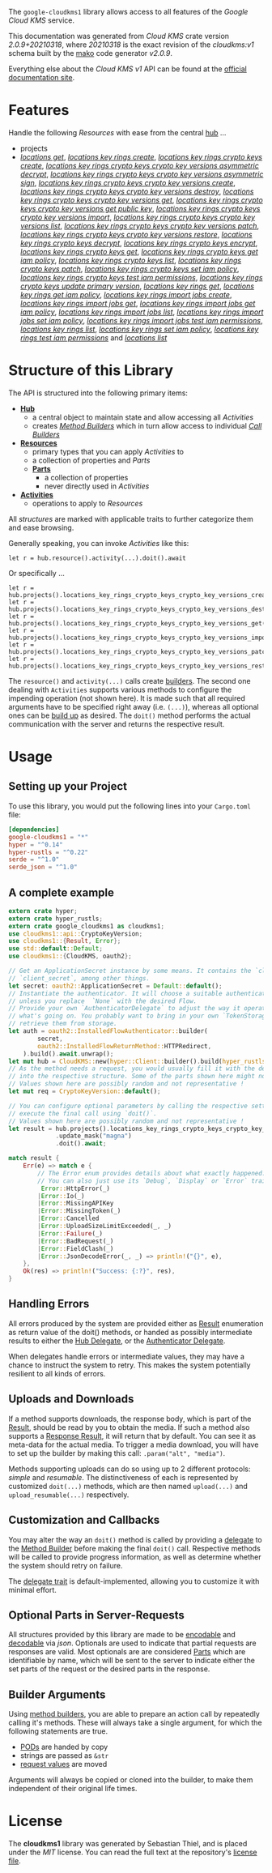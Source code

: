 <!---
DO NOT EDIT !
This file was generated automatically from 'src/mako/api/README.md.mako'
DO NOT EDIT !
-->
The `google-cloudkms1` library allows access to all features of the *Google Cloud KMS* service.

This documentation was generated from *Cloud KMS* crate version *2.0.9+20210318*, where *20210318* is the exact revision of the *cloudkms:v1* schema built by the [mako](http://www.makotemplates.org/) code generator *v2.0.9*.

Everything else about the *Cloud KMS* *v1* API can be found at the
[official documentation site](https://cloud.google.com/kms/).
# Features

Handle the following *Resources* with ease from the central [hub](https://docs.rs/google-cloudkms1/2.0.9+20210318/google_cloudkms1/CloudKMS) ... 

* projects
 * [*locations get*](https://docs.rs/google-cloudkms1/2.0.9+20210318/google_cloudkms1/api::ProjectLocationGetCall), [*locations key rings create*](https://docs.rs/google-cloudkms1/2.0.9+20210318/google_cloudkms1/api::ProjectLocationKeyRingCreateCall), [*locations key rings crypto keys create*](https://docs.rs/google-cloudkms1/2.0.9+20210318/google_cloudkms1/api::ProjectLocationKeyRingCryptoKeyCreateCall), [*locations key rings crypto keys crypto key versions asymmetric decrypt*](https://docs.rs/google-cloudkms1/2.0.9+20210318/google_cloudkms1/api::ProjectLocationKeyRingCryptoKeyCryptoKeyVersionAsymmetricDecryptCall), [*locations key rings crypto keys crypto key versions asymmetric sign*](https://docs.rs/google-cloudkms1/2.0.9+20210318/google_cloudkms1/api::ProjectLocationKeyRingCryptoKeyCryptoKeyVersionAsymmetricSignCall), [*locations key rings crypto keys crypto key versions create*](https://docs.rs/google-cloudkms1/2.0.9+20210318/google_cloudkms1/api::ProjectLocationKeyRingCryptoKeyCryptoKeyVersionCreateCall), [*locations key rings crypto keys crypto key versions destroy*](https://docs.rs/google-cloudkms1/2.0.9+20210318/google_cloudkms1/api::ProjectLocationKeyRingCryptoKeyCryptoKeyVersionDestroyCall), [*locations key rings crypto keys crypto key versions get*](https://docs.rs/google-cloudkms1/2.0.9+20210318/google_cloudkms1/api::ProjectLocationKeyRingCryptoKeyCryptoKeyVersionGetCall), [*locations key rings crypto keys crypto key versions get public key*](https://docs.rs/google-cloudkms1/2.0.9+20210318/google_cloudkms1/api::ProjectLocationKeyRingCryptoKeyCryptoKeyVersionGetPublicKeyCall), [*locations key rings crypto keys crypto key versions import*](https://docs.rs/google-cloudkms1/2.0.9+20210318/google_cloudkms1/api::ProjectLocationKeyRingCryptoKeyCryptoKeyVersionImportCall), [*locations key rings crypto keys crypto key versions list*](https://docs.rs/google-cloudkms1/2.0.9+20210318/google_cloudkms1/api::ProjectLocationKeyRingCryptoKeyCryptoKeyVersionListCall), [*locations key rings crypto keys crypto key versions patch*](https://docs.rs/google-cloudkms1/2.0.9+20210318/google_cloudkms1/api::ProjectLocationKeyRingCryptoKeyCryptoKeyVersionPatchCall), [*locations key rings crypto keys crypto key versions restore*](https://docs.rs/google-cloudkms1/2.0.9+20210318/google_cloudkms1/api::ProjectLocationKeyRingCryptoKeyCryptoKeyVersionRestoreCall), [*locations key rings crypto keys decrypt*](https://docs.rs/google-cloudkms1/2.0.9+20210318/google_cloudkms1/api::ProjectLocationKeyRingCryptoKeyDecryptCall), [*locations key rings crypto keys encrypt*](https://docs.rs/google-cloudkms1/2.0.9+20210318/google_cloudkms1/api::ProjectLocationKeyRingCryptoKeyEncryptCall), [*locations key rings crypto keys get*](https://docs.rs/google-cloudkms1/2.0.9+20210318/google_cloudkms1/api::ProjectLocationKeyRingCryptoKeyGetCall), [*locations key rings crypto keys get iam policy*](https://docs.rs/google-cloudkms1/2.0.9+20210318/google_cloudkms1/api::ProjectLocationKeyRingCryptoKeyGetIamPolicyCall), [*locations key rings crypto keys list*](https://docs.rs/google-cloudkms1/2.0.9+20210318/google_cloudkms1/api::ProjectLocationKeyRingCryptoKeyListCall), [*locations key rings crypto keys patch*](https://docs.rs/google-cloudkms1/2.0.9+20210318/google_cloudkms1/api::ProjectLocationKeyRingCryptoKeyPatchCall), [*locations key rings crypto keys set iam policy*](https://docs.rs/google-cloudkms1/2.0.9+20210318/google_cloudkms1/api::ProjectLocationKeyRingCryptoKeySetIamPolicyCall), [*locations key rings crypto keys test iam permissions*](https://docs.rs/google-cloudkms1/2.0.9+20210318/google_cloudkms1/api::ProjectLocationKeyRingCryptoKeyTestIamPermissionCall), [*locations key rings crypto keys update primary version*](https://docs.rs/google-cloudkms1/2.0.9+20210318/google_cloudkms1/api::ProjectLocationKeyRingCryptoKeyUpdatePrimaryVersionCall), [*locations key rings get*](https://docs.rs/google-cloudkms1/2.0.9+20210318/google_cloudkms1/api::ProjectLocationKeyRingGetCall), [*locations key rings get iam policy*](https://docs.rs/google-cloudkms1/2.0.9+20210318/google_cloudkms1/api::ProjectLocationKeyRingGetIamPolicyCall), [*locations key rings import jobs create*](https://docs.rs/google-cloudkms1/2.0.9+20210318/google_cloudkms1/api::ProjectLocationKeyRingImportJobCreateCall), [*locations key rings import jobs get*](https://docs.rs/google-cloudkms1/2.0.9+20210318/google_cloudkms1/api::ProjectLocationKeyRingImportJobGetCall), [*locations key rings import jobs get iam policy*](https://docs.rs/google-cloudkms1/2.0.9+20210318/google_cloudkms1/api::ProjectLocationKeyRingImportJobGetIamPolicyCall), [*locations key rings import jobs list*](https://docs.rs/google-cloudkms1/2.0.9+20210318/google_cloudkms1/api::ProjectLocationKeyRingImportJobListCall), [*locations key rings import jobs set iam policy*](https://docs.rs/google-cloudkms1/2.0.9+20210318/google_cloudkms1/api::ProjectLocationKeyRingImportJobSetIamPolicyCall), [*locations key rings import jobs test iam permissions*](https://docs.rs/google-cloudkms1/2.0.9+20210318/google_cloudkms1/api::ProjectLocationKeyRingImportJobTestIamPermissionCall), [*locations key rings list*](https://docs.rs/google-cloudkms1/2.0.9+20210318/google_cloudkms1/api::ProjectLocationKeyRingListCall), [*locations key rings set iam policy*](https://docs.rs/google-cloudkms1/2.0.9+20210318/google_cloudkms1/api::ProjectLocationKeyRingSetIamPolicyCall), [*locations key rings test iam permissions*](https://docs.rs/google-cloudkms1/2.0.9+20210318/google_cloudkms1/api::ProjectLocationKeyRingTestIamPermissionCall) and [*locations list*](https://docs.rs/google-cloudkms1/2.0.9+20210318/google_cloudkms1/api::ProjectLocationListCall)




# Structure of this Library

The API is structured into the following primary items:

* **[Hub](https://docs.rs/google-cloudkms1/2.0.9+20210318/google_cloudkms1/CloudKMS)**
    * a central object to maintain state and allow accessing all *Activities*
    * creates [*Method Builders*](https://docs.rs/google-cloudkms1/2.0.9+20210318/google_cloudkms1/client::MethodsBuilder) which in turn
      allow access to individual [*Call Builders*](https://docs.rs/google-cloudkms1/2.0.9+20210318/google_cloudkms1/client::CallBuilder)
* **[Resources](https://docs.rs/google-cloudkms1/2.0.9+20210318/google_cloudkms1/client::Resource)**
    * primary types that you can apply *Activities* to
    * a collection of properties and *Parts*
    * **[Parts](https://docs.rs/google-cloudkms1/2.0.9+20210318/google_cloudkms1/client::Part)**
        * a collection of properties
        * never directly used in *Activities*
* **[Activities](https://docs.rs/google-cloudkms1/2.0.9+20210318/google_cloudkms1/client::CallBuilder)**
    * operations to apply to *Resources*

All *structures* are marked with applicable traits to further categorize them and ease browsing.

Generally speaking, you can invoke *Activities* like this:

```Rust,ignore
let r = hub.resource().activity(...).doit().await
```

Or specifically ...

```ignore
let r = hub.projects().locations_key_rings_crypto_keys_crypto_key_versions_create(...).doit().await
let r = hub.projects().locations_key_rings_crypto_keys_crypto_key_versions_destroy(...).doit().await
let r = hub.projects().locations_key_rings_crypto_keys_crypto_key_versions_get(...).doit().await
let r = hub.projects().locations_key_rings_crypto_keys_crypto_key_versions_import(...).doit().await
let r = hub.projects().locations_key_rings_crypto_keys_crypto_key_versions_patch(...).doit().await
let r = hub.projects().locations_key_rings_crypto_keys_crypto_key_versions_restore(...).doit().await
```

The `resource()` and `activity(...)` calls create [builders][builder-pattern]. The second one dealing with `Activities` 
supports various methods to configure the impending operation (not shown here). It is made such that all required arguments have to be 
specified right away (i.e. `(...)`), whereas all optional ones can be [build up][builder-pattern] as desired.
The `doit()` method performs the actual communication with the server and returns the respective result.

# Usage

## Setting up your Project

To use this library, you would put the following lines into your `Cargo.toml` file:

```toml
[dependencies]
google-cloudkms1 = "*"
hyper = "^0.14"
hyper-rustls = "^0.22"
serde = "^1.0"
serde_json = "^1.0"
```

## A complete example

```Rust
extern crate hyper;
extern crate hyper_rustls;
extern crate google_cloudkms1 as cloudkms1;
use cloudkms1::api::CryptoKeyVersion;
use cloudkms1::{Result, Error};
use std::default::Default;
use cloudkms1::{CloudKMS, oauth2};

// Get an ApplicationSecret instance by some means. It contains the `client_id` and 
// `client_secret`, among other things.
let secret: oauth2::ApplicationSecret = Default::default();
// Instantiate the authenticator. It will choose a suitable authentication flow for you, 
// unless you replace  `None` with the desired Flow.
// Provide your own `AuthenticatorDelegate` to adjust the way it operates and get feedback about 
// what's going on. You probably want to bring in your own `TokenStorage` to persist tokens and
// retrieve them from storage.
let auth = oauth2::InstalledFlowAuthenticator::builder(
        secret,
        oauth2::InstalledFlowReturnMethod::HTTPRedirect,
    ).build().await.unwrap();
let mut hub = CloudKMS::new(hyper::Client::builder().build(hyper_rustls::HttpsConnector::with_native_roots()), auth);
// As the method needs a request, you would usually fill it with the desired information
// into the respective structure. Some of the parts shown here might not be applicable !
// Values shown here are possibly random and not representative !
let mut req = CryptoKeyVersion::default();

// You can configure optional parameters by calling the respective setters at will, and
// execute the final call using `doit()`.
// Values shown here are possibly random and not representative !
let result = hub.projects().locations_key_rings_crypto_keys_crypto_key_versions_patch(req, "name")
             .update_mask("magna")
             .doit().await;

match result {
    Err(e) => match e {
        // The Error enum provides details about what exactly happened.
        // You can also just use its `Debug`, `Display` or `Error` traits
         Error::HttpError(_)
        |Error::Io(_)
        |Error::MissingAPIKey
        |Error::MissingToken(_)
        |Error::Cancelled
        |Error::UploadSizeLimitExceeded(_, _)
        |Error::Failure(_)
        |Error::BadRequest(_)
        |Error::FieldClash(_)
        |Error::JsonDecodeError(_, _) => println!("{}", e),
    },
    Ok(res) => println!("Success: {:?}", res),
}

```
## Handling Errors

All errors produced by the system are provided either as [Result](https://docs.rs/google-cloudkms1/2.0.9+20210318/google_cloudkms1/client::Result) enumeration as return value of
the doit() methods, or handed as possibly intermediate results to either the 
[Hub Delegate](https://docs.rs/google-cloudkms1/2.0.9+20210318/google_cloudkms1/client::Delegate), or the [Authenticator Delegate](https://docs.rs/yup-oauth2/*/yup_oauth2/trait.AuthenticatorDelegate.html).

When delegates handle errors or intermediate values, they may have a chance to instruct the system to retry. This 
makes the system potentially resilient to all kinds of errors.

## Uploads and Downloads
If a method supports downloads, the response body, which is part of the [Result](https://docs.rs/google-cloudkms1/2.0.9+20210318/google_cloudkms1/client::Result), should be
read by you to obtain the media.
If such a method also supports a [Response Result](https://docs.rs/google-cloudkms1/2.0.9+20210318/google_cloudkms1/client::ResponseResult), it will return that by default.
You can see it as meta-data for the actual media. To trigger a media download, you will have to set up the builder by making
this call: `.param("alt", "media")`.

Methods supporting uploads can do so using up to 2 different protocols: 
*simple* and *resumable*. The distinctiveness of each is represented by customized 
`doit(...)` methods, which are then named `upload(...)` and `upload_resumable(...)` respectively.

## Customization and Callbacks

You may alter the way an `doit()` method is called by providing a [delegate](https://docs.rs/google-cloudkms1/2.0.9+20210318/google_cloudkms1/client::Delegate) to the 
[Method Builder](https://docs.rs/google-cloudkms1/2.0.9+20210318/google_cloudkms1/client::CallBuilder) before making the final `doit()` call. 
Respective methods will be called to provide progress information, as well as determine whether the system should 
retry on failure.

The [delegate trait](https://docs.rs/google-cloudkms1/2.0.9+20210318/google_cloudkms1/client::Delegate) is default-implemented, allowing you to customize it with minimal effort.

## Optional Parts in Server-Requests

All structures provided by this library are made to be [encodable](https://docs.rs/google-cloudkms1/2.0.9+20210318/google_cloudkms1/client::RequestValue) and 
[decodable](https://docs.rs/google-cloudkms1/2.0.9+20210318/google_cloudkms1/client::ResponseResult) via *json*. Optionals are used to indicate that partial requests are responses 
are valid.
Most optionals are are considered [Parts](https://docs.rs/google-cloudkms1/2.0.9+20210318/google_cloudkms1/client::Part) which are identifiable by name, which will be sent to 
the server to indicate either the set parts of the request or the desired parts in the response.

## Builder Arguments

Using [method builders](https://docs.rs/google-cloudkms1/2.0.9+20210318/google_cloudkms1/client::CallBuilder), you are able to prepare an action call by repeatedly calling it's methods.
These will always take a single argument, for which the following statements are true.

* [PODs][wiki-pod] are handed by copy
* strings are passed as `&str`
* [request values](https://docs.rs/google-cloudkms1/2.0.9+20210318/google_cloudkms1/client::RequestValue) are moved

Arguments will always be copied or cloned into the builder, to make them independent of their original life times.

[wiki-pod]: http://en.wikipedia.org/wiki/Plain_old_data_structure
[builder-pattern]: http://en.wikipedia.org/wiki/Builder_pattern
[google-go-api]: https://github.com/google/google-api-go-client

# License
The **cloudkms1** library was generated by Sebastian Thiel, and is placed 
under the *MIT* license.
You can read the full text at the repository's [license file][repo-license].

[repo-license]: https://github.com/Byron/google-apis-rsblob/main/LICENSE.md
